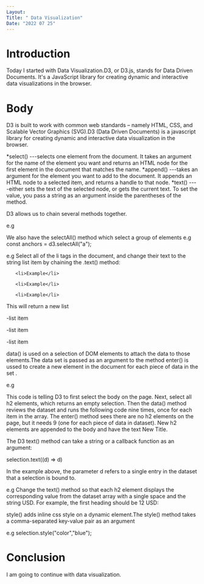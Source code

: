 ```yaml
---
Layout:
Title: " Data Visualization"
Date: "2022 07 25"
---
```


# Introduction
Today I started with  Data Visualization.D3, or D3.js, stands for Data Driven Documents. It's a JavaScript library for creating dynamic and interactive data visualizations in the browser.

# Body 
D3 is built to work with common web standards – namely HTML, CSS, and Scalable Vector Graphics (SVG).D3 (Data Driven Documents) is a javascript library for creating dynamic and  interactive data visualization in the browser.

*select() ---selects one element from the document. It takes an argument for the name of the element you want and returns an HTML node for the first element in the document that matches the name.
*append() ---takes an argument for the element you want to add to the document. It appends an HTML node to a selected item, and returns a handle to that node.
*text() ----either sets the text of the selected node, or gets the current text. To set the value, you pass a string as an argument inside the parentheses of the method.

D3 allows us to chain several methods together.

e.g <body>

  <script>

    // Add your code below this line

d3.select("body")

  .append("h1")

  .text("Learning D3")

    // Add your code above this line

  </script>

</body>

We also have the selectAll() method which select a group of elements
e.g const anchors = d3.selectAll("a");

e.g Select all of the li tags in the document, and change their text to the string list item by chaining the .text() method: 

<body>

  <ul>

    <li>Example</li>

    <li>Example</li>

    <li>Example</li>

  </ul>

  <script>

    // Add your code below this line

d3.selectAll("li")

  .text("list item")

    // Add your code above this line

  </script>

</body>

This will return a new list 

-list item

-list item

-list item

data() is used on a selection of DOM elements to attach the data to those elements.The data set is passed as an argument to the method
enter() is ussed to create a new element in the document for each piece of data in the set .

e.g <body>

  <script>

    const dataset = [12, 31, 22, 17, 25, 18, 29, 14, 9];

    // Add your code below this line

d3.select("body").selectAll("h2")

  .data(dataset)

  .enter()

  .append("h2")

  .text("New Title")

    // Add your code above this line

  </script>

</body>

This code is telling D3 to first select the body on the page. Next, select all h2 elements, which returns an empty selection. Then the data() method reviews the dataset and runs the following code nine times, once for each item in the array. The enter() method sees there are no h2 elements on the page, but it needs 9 (one for each piece of data in dataset). New h2 elements are appended to the body and have the text New Title.

The D3 text() method can take a string or a callback function as an argument:

selection.text((d) => d)

In the example above, the parameter d refers to a single entry in the dataset that a selection is bound to.

e.g Change the text() method so that each h2 element displays the corresponding value from the dataset array with a single space and the string USD. For example, the first heading should be 12 USD:

<body>

  <script>

    const dataset = [12, 31, 22, 17, 25, 18, 29, 14, 9];

    d3.select("body").selectAll("h2")

      .data(dataset)

      .enter()

      .append("h2")
      
      // Add your code below this line

   .text((d) => d +' USD');

      // Add your code above this line

  </script>

</body>


style() adds inline css style on a dynamic element.The style() method takes a comma-separated key-value pair as an argument

e.g selection.style("color","blue");

# Conclusion
I am going to continue with data visualization.